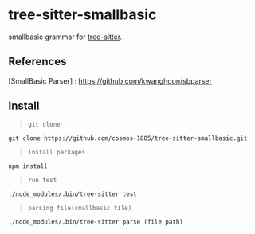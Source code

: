 # tree-sitter-smallbasic

smallbasic grammar for [tree-sitter][].

[tree-sitter]: https://github.com/tree-sitter/tree-sitter

## References

[SmallBasic Parser] : https://github.com/kwanghoon/sbparser

## Install

> `git clone`
```
git clone https://github.com/cosmos-1885/tree-sitter-smallbasic.git
```

> `install packages`
```
npm install
```

> `run test`
```
./node_modules/.bin/tree-sitter test
```

> `parsing file(smallbasic file)`
```
./node_modules/.bin/tree-sitter parse (file path)
```